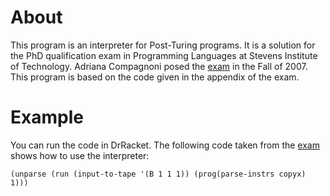 About
=====

This program is an interpreter for Post-Turing programs.
It is a solution for the PhD qualification exam in Programming Languages
at Stevens Institute of Technology.
Adriana Compagnoni posed the [exam](https://web.stevens.edu/compsci/graduate/phd/qualsfiles/pl-f07.pdf) in the Fall of 2007.
This program is based on the code given in the appendix of the exam.

Example
=======

You can run the code in DrRacket.
The following code taken from the [exam](https://web.stevens.edu/compsci/graduate/phd/qualsfiles/pl-f07.pdf) shows how to use the interpreter:

	(unparse (run (input-to-tape '(B 1 1 1)) (prog(parse-instrs copyx) 1)))
